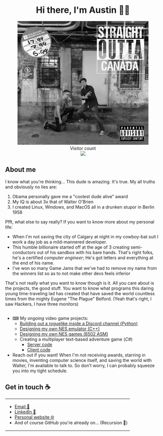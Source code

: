<h1 align="center"> Hi there, I'm Austin 👋🏼</h1>
<p align="center"> 
  <img src="https://github.com/DapperBanana/dapperbanana.github.io/blob/main/album_cover.jpg" alt="Profile Header" height="400px"> <br>
  Visitor count<br>
  <img src="https://profile-counter.glitch.me/DapperBanana/count.svg" />
</p>

## About me

I know what you're thinking... This dude is amazing. It's true. 
My all truths and obviously no lies are: 
 1. Obama personally gave me a "coolest dude alive" award
 1. My IQ is about 3x that of Walter O'Brien
 1. I created Linux, Windows, and MacOS all in a drunken stupor in Berlin 1958

Pfft, what else to say really? If you want to know more about my personal life: 
 - When I'm not saving the city of Calgary at night in my cowboy-bat suit I work a day job as a mild-mannered developer.
 - This humble billionaire started off at the age of 3 creating semi-conductors out of his sandbox with his bare hands. That's right folks, he's a certified _computer engineer_; He's got letters and everything at the end of his name.
 - I've won so many Game Jams that we've had to remove my name from the winners list so as to not make other devs feels inferior

That's not really what you want to know though is it. All you care about is the projects, the good stuff. You want to know what programs this daring young time-traveling lad has created that have saved the world countless times from the mighty Eugene "The Plague" Belford. (Yeah that's right, I saw Hackers, I have three monitors)

##
- ⌨ My _ongoing_ video game projects:
  - [Building out a roguelike inside a Discord channel (_Python_)](https://github.com/Captain-Howard/Discord-Roguelike)
  - [Designing my own NES emulator (C++)](https://github.com/DapperBanana/NEMU)
  - [Designing my own NES games (6502 ASM)](https://github.com/DapperBanana/NES-Projects)
  - Creating a multiplayer text-based adventure game (_C#_)
    - [Server code](https://github.com/DapperBanana/ASCIIAssaultServer)
    - [Client code](https://github.com/DapperBanana/ASCIIAssaultClient)
- Reach out if you want! When I'm not receiving awards, starring in movies, inventing computer science itself, and saving the world with Walter, I'm available to talk to. So don't worry, I can probably squeeze you into my tight schedule.

## Get in touch :coffee:

<table>
  <tr>
    <td>
      <ul>
        <li><a href="mailto:contact@austinlhoward.com?subject=[GitHub]%20Reaching%20out!">Email 📧</a></li>
        <li><a href="https://www.linkedin.com/in/austin-l-howard-a8035052/">LinkedIn 🔗</a></li>
        <li><a href="https://www.austinlhoward.com">Personal website 🌐</a></li>
        <li>And of course GitHub you're already on... (Recursion 🔁)</li>
      </ul>
    </td>
  </tr>
</table>
